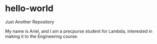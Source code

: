 # hello-world
Just Another Repository

My name is Ariel, and I am a precpurse student for Lambda, interested in making it to the Engineering course. 
